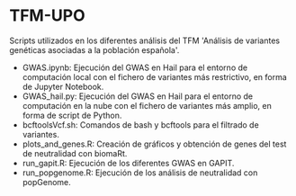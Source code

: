 # TFM-UPO

Scripts utilizados en los diferentes análisis del TFM 'Análisis de variantes genéticas asociadas a la población española'.

- GWAS.ipynb: Ejecución del GWAS en Hail para el entorno de computación local con el fichero de variantes más restrictivo, en forma de Jupyter Notebook.
- GWAS_hail.py: Ejecución del GWAS en Hail para el entorno de computación en la nube con el fichero de variantes más amplio, en forma de script de Python.
- bcftoolsVcf.sh: Comandos de bash y bcftools para el filtrado de variantes.
- plots_and_genes.R: Creación de gráficos y obtención de genes del test de neutralidad con biomaRt.
- run_gapit.R: Ejecución de los diferentes GWAS en GAPIT.
- run_popgenome.R: Ejecución de los análisis de neutralidad con popGenome.
